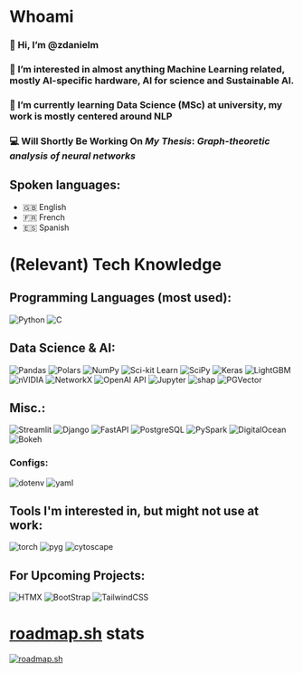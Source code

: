 # Whoami
### 👋 Hi, I’m @zdanielm
### 👀 I’m interested in almost anything Machine Learning related, mostly AI-specific hardware, AI for science and Sustainable AI.
<!--### ⚡ Computer (Science) Engineering BSc alumni, so my hobbies include Hardware Hacking, a bit of Reverse Engineering and even stego (steganography)-->
### 🌱 I’m currently learning Data Science (MSc) at university, my work is mostly centered around NLP
### 💻 Will Shortly Be Working On *My Thesis*: ***Graph-theoretic analysis of neural networks***

## Spoken languages:
- 🇬🇧 English
- 🇫🇷 French
- 🇪🇸 Spanish

# (Relevant) Tech Knowledge

## Programming Languages (most used):
![Python](https://img.shields.io/badge/-Python-3776AB?logo=python&style=for-the-badge&logoColor=white) ![C](https://img.shields.io/badge/-C%20(with%20ctypes)-A8B9CC?logo=c&style=for-the-badge&logoColor=white)

## Data Science & AI:
![Pandas](https://img.shields.io/badge/-Pandas-150458?logo=pandas&style=for-the-badge) ![Polars](https://img.shields.io/badge/-Polars-CD792C?logo=polars&style=for-the-badge&logoColor=white) ![NumPy](https://img.shields.io/badge/-NumPy-013243?logo=numpy&style=for-the-badge) ![Sci-kit Learn](https://img.shields.io/badge/-Sci--kit%20Learn-F7931E?logo=scikitlearn&style=for-the-badge&logoColor=white) ![SciPy](https://img.shields.io/badge/-SciPy-150458?logo=scipy&style=for-the-badge&logoColor=white) ![Keras](https://img.shields.io/badge/-Keras-D00000?logo=keras&style=for-the-badge) ![LightGBM](https://img.shields.io/badge/-LightGBM-darkorange?logo=lightgbm&style=for-the-badge) ![nVIDIA](https://img.shields.io/badge/CUDA%20&%20RAPIDS%20Toolkit-000000.svg?style=for-the-badge&logo=nVIDIA&logoColor=green) ![NetworkX](https://img.shields.io/badge/-NetworkX-darkgreen?logo=NetworkX&style=for-the-badge) ![OpenAI API](https://img.shields.io/badge/-OpenAI%20API-412991?logo=openai&style=for-the-badge&logoColor=white) ![Jupyter](https://img.shields.io/badge/-Jupyter%20Lab%20&%20Notebook-F37626?logo=jupyter&style=for-the-badge&logoColor=white) ![shap](https://img.shields.io/badge/-SHAP%20(XAI)-8A3391?logo=larq&style=for-the-badge&logoColor=white) ![PGVector](https://img.shields.io/badge/-pgvector-4169E1?logo=pgvector&style=for-the-badge&logoColor=white)

## Misc.:
![Streamlit](https://img.shields.io/badge/-Streamlit-FF4B4B?logo=streamlit&style=for-the-badge&logoColor=white) ![Django](https://img.shields.io/badge/-Django-092E20?logo=django&style=for-the-badge) ![FastAPI](https://img.shields.io/badge/-FastAPI-009688?logo=fastapi&style=for-the-badge&logoColor=white) ![PostgreSQL](https://img.shields.io/badge/-PostgreSQL-4169E1?logo=postgresql&style=for-the-badge&logoColor=white) ![PySpark](https://img.shields.io/badge/-PySpark-E25A1C?logo=apachespark&style=for-the-badge&logoColor=white) ![DigitalOcean](https://img.shields.io/badge/-DigitalOcean-0080FF?logo=digitalocean&style=for-the-badge&logoColor=white) ![Bokeh](https://img.shields.io/badge/-Bokeh-yellow?logo=bokeh&style=for-the-badge&logoColor=white)

### Configs:
![dotenv](https://img.shields.io/badge/-.env-fa7735?logo=dotenv&style=for-the-badge&logoColor=white) ![yaml](https://img.shields.io/badge/-YAML%20(&%20AWS%20CloudFormation)-CB171E?logo=yaml&style=for-the-badge&logoColor=white)

## Tools I'm interested in, but might not use at work:
![torch](https://img.shields.io/badge/-PyTorch-EE4C2C?logo=pytorch&style=for-the-badge&logoColor=white) ![pyg](https://img.shields.io/badge/-PyG%20(PyTorch%20Geometric)-3C2179?logo=pyg&style=for-the-badge&logoColor=white) ![cytoscape](https://img.shields.io/badge/-Cytoscape-F7DF1E?logo=cytoscapedotjs&style=for-the-badge&logoColor=black)

## For Upcoming Projects:
![HTMX](https://img.shields.io/badge/-HTMX-3366CC?logo=htmx&style=for-the-badge&logoColor=white) ![BootStrap](https://img.shields.io/badge/-Bootstrap-7952B3?logo=bootstrap&style=for-the-badge&logoColor=white) ![TailwindCSS](https://img.shields.io/badge/-Tailwind%20CSS-06B6D4?logo=tailwindcss&style=for-the-badge&logoColor=white)

# [roadmap.sh](https://roadmap.sh) stats
[![roadmap.sh](https://api.roadmap.sh/v1-badge/tall/662913dc4e8cd00d388a86e0?variant=dark)](https://roadmap.sh)
<!---
zdanielm/zdanielm is a ✨ special ✨ repository because its `README.md` (this file) appears on your GitHub profile.
You can click the Preview link to take a look at your changes.
--->
